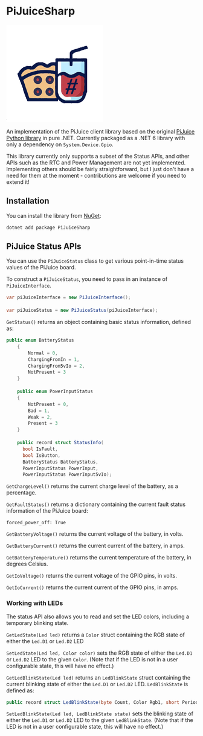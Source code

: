 # PiJuiceSharp

![PiJuiceSharp logo](/docs/favicon-256.png)

An implementation of the PiJuice client library based on the original [PiJuice Python library](https://github.com/PiSupply/PiJuice/blob/master/Software/Source/pijuice.py) in pure .NET. Currently packaged as a .NET 6 library with only a dependency on `System.Device.Gpio`.

This library currently only supports a subset of the Status APIs, and other APIs such as the RTC and Power Management are not yet implemented. Implementing others should be fairly straightforward, but I just don't have a need for them at the moment - contributions are welcome if you need to extend it!

## Installation

You can install the library from [NuGet](https://www.nuget.org/packages/PiJuiceSharp/):

``` bash
dotnet add package PiJuiceSharp
```

## PiJuice Status APIs

You can use the `PiJuiceStatus` class to get various point-in-time status values of the PiJuice board.

To construct a `PiJuiceStatus`, you need to pass in an instance of `PiJuiceInterface`.

``` csharp
var piJuiceInterface = new PiJuiceInterface();

var piJuiceStatus = new PiJuiceStatus(piJuiceInterface);
```

`GetStatus()` returns an object containing basic status information, defined as:

``` csharp
public enum BatteryStatus
    {
        Normal = 0,
        ChargingFromIn = 1,
        ChargingFrom5vIo = 2,
        NotPresent = 3
    }

    public enum PowerInputStatus
    {
        NotPresent = 0,
        Bad = 1,
        Weak = 2,
        Present = 3
    }

    public record struct StatusInfo(
      bool IsFault,
      bool IsButton,
      BatteryStatus BatteryStatus,
      PowerInputStatus PowerInput,
      PowerInputStatus PowerInput5vIo);
```

`GetChargeLevel()` returns the current charge level of the battery, as a percentage.

`GetFaultStatus()` returns a dictionary containing the current fault status information of the PiJuice board:

```
forced_power_off: True
```

`GetBatteryVoltage()` returns the current voltage of the battery, in volts.

`GetBatteryCurrent()` returns the current current of the battery, in amps.

`GetBatteryTemperature()` returns the current temperature of the battery, in degrees Celsius.

`GetIoVoltage()` returns the current voltage of the GPIO pins, in volts.

`GetIoCurrent()` returns the current current of the GPIO pins, in amps.

### Working with LEDs

The status API also allows you to read and set the LED colors, including a temporary blinking state.

`GetLedState(Led led)` returns a `Color` struct containing the RGB state of either the `Led.D1` or `Led.D2` LED

`SetLedState(Led led, Color color)` sets the RGB state of either the `Led.D1` or `Led.D2` LED to the given `Color`. (Note that if the LED is not in a user configurable state, this will have no effect.)

`GetLedBlinkState(Led led)` returns an `LedBlinkState` struct containing the current blinking state of either the `Led.D1` or `Led.D2` LED. `LedBlinkState` is defined as:

``` csharp
public record struct LedBlinkState(byte Count, Color Rgb1, short Period1, Color Rgb2, short Period2);
```

`SetLedBlinkState(Led led, LedBlinkState state)` sets the blinking state of either the `Led.D1` or `Led.D2` LED to the given `LedBlinkState`. (Note that if the LED is not in a user configurable state, this will have no effect.)

